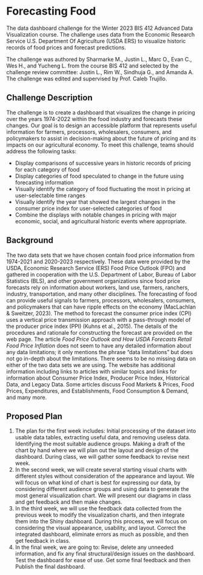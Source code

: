 # Forecasting Food

The data dashboard challenge for the Winter 2023 BIS 412 Advanced Data Visualization course. The challenge uses data from the Economic Research Service U.S. Department Of Agriculture (USDA ERS) to visualize historic records of food prices and forecast predictions.

The challenge was authored by Sharmarke M., Justin L., Marc O., Evan C., Wes H., and Yucheng L. from the course BIS 412 and selected by the challenge review committee: Justin L., Rim W., Sindhuja G., and Amanda A. The challenge was edited and supervised by Prof. Caleb Trujillo.

## Challenge Description

The challenge is to create a dashboard that visualizes the change in pricing over the years 1974-2022 within the food industry and forecasts these changes. Our goal is to design an accessible platform that represents useful information for farmers, processors, wholesalers, consumers, and policymakers to assist in decision-making about the future of pricing and its impacts on our agricultural economy. To meet this challenge, teams should address the following tasks:

*	Display comparisons of successive years in historic records of pricing for each category of food
* Display categories of food speculated to change in the future using forecasting information
*	Visually identify the category of food fluctuating the most in pricing at user-selectable time ranges
*	Visually identify the year that showed the largest changes in the consumer price index for user-selected categories of food
*	Combine the displays with notable changes in pricing with major economic, social, and agricultural historic events where appropriate.
 
## Background

The two data sets that we have chosen contain food price information from 1974-2021 and 2020-2023 respectively. These data were provided by the USDA, Economic Research Service (ERS) Food Price Outlook (FPO) and gathered in cooperation with the U.S. Department of Labor, Bureau of Labor Statistics (BLS), and other government organizations since food price forecasts rely on information about workers, land use, farmers, ranchers, industry, transportation, and many other disciplines. The forecasting of food can provide useful signals to farmers, processors, wholesalers, consumers, and policymakers that can have ripple effects on the economy (MacLachlan & Sweitzer, 2023). The method to forecast the consumer price index (CPI) uses a vertical price transmission approach with a pass-through model of the producer price index (PPI) (Kuhns et al., 2015). The details of the procedures and rationale for constructing the forecast are provided on the web page.
The article _Food Price Outlook and How USDA Forecasts Retail Food Price Inflation_ does not seem to have any detailed information about any data limitations; it only mentions the phrase “data limitations” but does not go in-depth about the limitations. There seems to be no missing data on either of the two data sets we are using. The website has additional information including links to articles with similar topics and links for information about Consumer Price Index, Producer Price Index, Historical Data, and Legacy Data. Some articles discuss Food Markets & Prices, Food Prices, Expenditures, and Establishments, Food Consumption & Demand, and many more. 

## Proposed Plan

1. The plan for the first week includes: Initial processing of the dataset into usable data tables, extracting useful data, and removing useless data. Identifying the most suitable audience groups. Making a draft of the chart by hand where we will plan out the layout and design of the dashboard. During class, we will gather some feedback to revise next week.
2. In the second week, we will create several starting visual charts with different styles without consideration of the appearance and layout. We will focus on what kind of chart is best for expressing our data, by considering different audience groups and using data to generate the most general visualization chart. We will present our diagrams in class and get feedback and then make changes.
3. In the third week, we will use the feedback data collected from the previous week to modify the visualization charts, and then integrate them into the Shiny dashboard. During this process, we will focus on considering the visual appearance, usability, and layout. Correct the integrated dashboard, eliminate errors as much as possible, and then get feedback in class.
4. In the final week, we are going to: Revise, delete any unneeded information, and fix any final structural/design issues on the dashboard. Test the dashboard for ease of use. Get some final feedback and then Publish the final dashboard.
